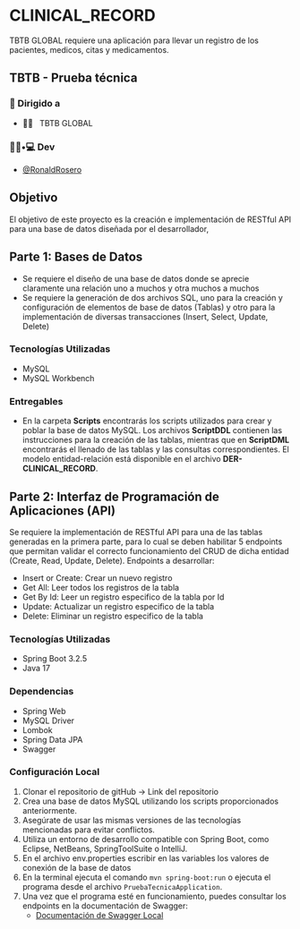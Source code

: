 # CLINICAL_RECORD
TBTB GLOBAL requiere una aplicación para llevar un registro de los pacientes, medicos, citas y medicamentos.

<h2>TBTB - Prueba técnica</h2>


<h3> 🚀 Dirigido a </h3>

- 👨‍💻 &nbsp; TBTB GLOBAL



<h3> 👨🏻•💻 Dev </h3>

-  [@RonaldRosero](https://github.com/RonaldRosero)

## Objetivo

El objetivo de este proyecto es la creación e implementación de RESTful API para una base de datos diseñada por el desarrollador,


## Parte 1: Bases de Datos
- Se requiere el diseño de una base de datos donde se aprecie claramente una relación uno a muchos y otra
muchos a muchos
- Se requiere la generación de dos archivos SQL, uno para la creación y configuración de elementos de base de datos (Tablas) y otro para la implementación
de diversas transacciones (Insert, Select, Update, Delete)
### Tecnologías Utilizadas
- MySQL
- MySQL Workbench
### Entregables
- En la carpeta **Scripts** encontrarás los scripts utilizados para crear y poblar la base de datos MySQL. Los archivos **ScriptDDL** contienen las instrucciones para la creación de las tablas, mientras que en **ScriptDML** encontrarás el llenado de las tablas y las consultas correspondientes. El modelo entidad-relación está disponible en el archivo **DER-CLINICAL_RECORD**.


## Parte 2: Interfaz de Programación de Aplicaciones (API)

Se requiere la implementación de RESTful API para una de las tablas generadas en
la primera parte, para lo cual se deben habilitar 5 endpoints que permitan validar el correcto
funcionamiento del CRUD de dicha entidad (Create, Read, Update, Delete). Endpoints a desarrollar:

- Insert or Create: Crear un nuevo registro
- Get All: Leer todos los registros de la tabla
- Get By Id: Leer un registro especifico de la tabla por Id
- Update: Actualizar un registro especifico de la tabla
- Delete: Eliminar un registro especifico de la tabla

### Tecnologías Utilizadas
- Spring Boot 3.2.5
- Java 17

### Dependencias
- Spring Web
- MySQL Driver
- Lombok
- Spring Data JPA
- Swagger

### Configuración Local
1. Clonar el repositorio de gitHub -> Link del repositorio
2. Crea una base de datos MySQL utilizando los scripts proporcionados anteriormente.
3. Asegúrate de usar las mismas versiones de las tecnologías mencionadas para evitar conflictos.
4. Utiliza un entorno de desarrollo compatible con Spring Boot, como Eclipse, NetBeans, SpringToolSuite o IntelliJ.
5. En el archivo env.properties escribir en las variables los valores de conexión de la base de datos
6. En la terminal ejecuta el comando  `mvn spring-boot:run` o ejecuta el programa desde el archivo `PruebaTecnicaApplication`.
7. Una vez que el programa esté en funcionamiento, puedes consultar los endpoints en la documentación de Swagger:
    - [Documentación de Swagger Local](http://localhost:8080/swagger-ui/swagger-ui/index.html)




